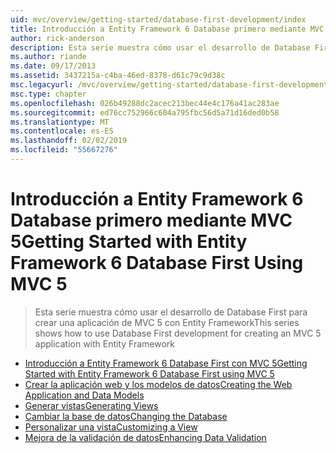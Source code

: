 ```yaml
---
uid: mvc/overview/getting-started/database-first-development/index
title: Introducción a Entity Framework 6 Database primero mediante MVC 5 | Microsoft Docs
author: rick-anderson
description: Esta serie muestra cómo usar el desarrollo de Database First para crear una aplicación de MVC 5 con Entity Framework
ms.author: riande
ms.date: 09/17/2013
ms.assetid: 3437215a-c4ba-46ed-8378-d61c79c9d38c
msc.legacyurl: /mvc/overview/getting-started/database-first-development
msc.type: chapter
ms.openlocfilehash: 026b49288dc2acec213bec44e4c176a41ac283ae
ms.sourcegitcommit: ed76cc752966c604a795fbc56d5a71d16ded0b58
ms.translationtype: MT
ms.contentlocale: es-ES
ms.lasthandoff: 02/02/2019
ms.locfileid: "55667276"
---
```

<a name="getting-started-with-entity-framework-6-database-first-using-mvc-5"></a><span data-ttu-id="12bcf-103">Introducción a Entity Framework 6 Database primero mediante MVC 5</span><span class="sxs-lookup"><span data-stu-id="12bcf-103">Getting Started with Entity Framework 6 Database First Using MVC 5</span></span>
====================
> <span data-ttu-id="12bcf-104">Esta serie muestra cómo usar el desarrollo de Database First para crear una aplicación de MVC 5 con Entity Framework</span><span class="sxs-lookup"><span data-stu-id="12bcf-104">This series shows how to use Database First development for creating an MVC 5 application with Entity Framework</span></span>


- [<span data-ttu-id="12bcf-105">Introducción a Entity Framework 6 Database First con MVC 5</span><span class="sxs-lookup"><span data-stu-id="12bcf-105">Getting Started with Entity Framework 6 Database First using MVC 5</span></span>](setting-up-database.md)
- [<span data-ttu-id="12bcf-106">Crear la aplicación web y los modelos de datos</span><span class="sxs-lookup"><span data-stu-id="12bcf-106">Creating the Web Application and Data Models</span></span>](creating-the-web-application.md)
- [<span data-ttu-id="12bcf-107">Generar vistas</span><span class="sxs-lookup"><span data-stu-id="12bcf-107">Generating Views</span></span>](generating-views.md)
- [<span data-ttu-id="12bcf-108">Cambiar la base de datos</span><span class="sxs-lookup"><span data-stu-id="12bcf-108">Changing the Database</span></span>](changing-the-database.md)
- [<span data-ttu-id="12bcf-109">Personalizar una vista</span><span class="sxs-lookup"><span data-stu-id="12bcf-109">Customizing a View</span></span>](customizing-a-view.md)
- [<span data-ttu-id="12bcf-110">Mejora de la validación de datos</span><span class="sxs-lookup"><span data-stu-id="12bcf-110">Enhancing Data Validation</span></span>](enhancing-data-validation.md)
